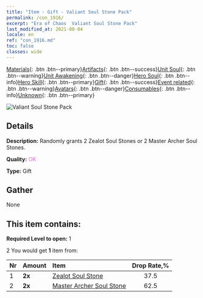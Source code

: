 ```yaml
---
title: "Item - Gift - Valiant Soul Stone Pack"
permalink: /con_1916/
excerpt: "Era of Chaos  Valiant Soul Stone Pack"
last_modified_at: 2021-08-04
locale: en
ref: "con_1916.md"
toc: false
classes: wide
---
```

 [Materials](/Items/){: .btn .btn--primary}[Artifacts](/Items/Artifacts/){: .btn .btn--success}[Unit Soul](/Items/UnitSoul/){: .btn .btn--warning}[Unit Awakening](/Items/UnitAwakening/){: .btn .btn--danger}[Hero Soul](/Items/HeroSoul/){: .btn .btn--info}[Hero Skill](/Items/HeroSkill/){: .btn .btn--primary}[Gift](/Items/Gift/){: .btn .btn--success}[Event related](/Items/Events/){: .btn .btn--warning}[Avatars](/Items/Avatars/){: .btn .btn--danger}[Consumables](/Items/Consumables/){: .btn .btn--info}[Unknown](/Items/Unknown/){: .btn .btn--primary}

 ![Valiant Soul Stone Pack](/images/t/i_907539.png)

## Details
 **Description:** Randomly grants 2 Zealot Soul Stones or 2 Master Archer Soul Stones.

 **Quality:** <span style="color: #DA70D6">OK</span>

 **Type:** Gift

## Gather

  None

## This item contains:

 **Required Level to open:** 1

 2 You would get **1** item  from:

  | Nr | Amount |     Item    | Drop Rate,% |
  |:---|:-------|:------------|:---------:|
  | 1 |  **2x** | [Zealot Soul Stone](/Items/unt_286/) | 37.5 | 
  | 2 |  **2x** | [Master Archer Soul Stone](/Items/unt_283/) | 62.5 | 
